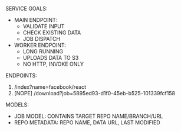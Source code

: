 SERVICE GOALS:

* MAIN ENDPOINT:
    * VALIDATE INPUT
    * CHECK EXISTING DATA
    * JOB DISPATCH
* WORKER ENDPOINT:
    * LONG RUNNING
    * UPLOADS DATA TO S3
    * NO HTTP, INVOKE ONLY

ENDPOINTS:
1. /index?name=facebook/react
2. [NOPE] /download?job=5895ed93-d1f0-45eb-b525-101339fcf158

MODELS:
* JOB MODEL: CONTAINS TARGET REPO NAME/BRANCH/URL
* REPO METADATA: REPO NAME, DATA URL, LAST MODIFIED

